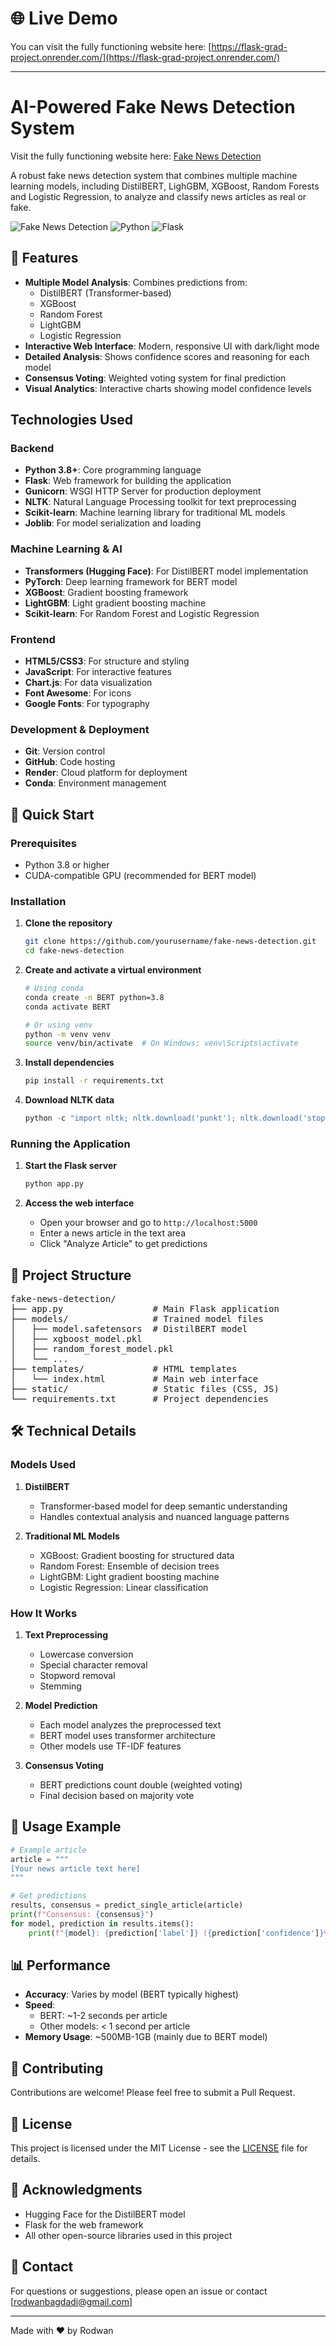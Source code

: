 # 🌐 Live Demo

You can visit the fully functioning website here: [https://flask-grad-project.onrender.com/](https://flask-grad-project.onrender.com/)

---

# AI-Powered Fake News Detection System

Visit the fully functioning website here: [Fake News Detection](https://flask-grad-project.onrender.com/)

A robust fake news detection system that combines multiple machine learning models, including DistilBERT, LighGBM, XGBoost, Random Forests and Logistic Regression, to analyze and classify news articles as real or fake.

![Fake News Detection](https://img.shields.io/badge/Fake%20News%20Detection-AI%20Powered-blue)
![Python](https://img.shields.io/badge/Python-3.8%2B-green)
![Flask](https://img.shields.io/badge/Flask-2.0%2B-lightgrey)

## 🌟 Features

- **Multiple Model Analysis**: Combines predictions from:
  - DistilBERT (Transformer-based)
  - XGBoost
  - Random Forest
  - LightGBM
  - Logistic Regression
- **Interactive Web Interface**: Modern, responsive UI with dark/light mode
- **Detailed Analysis**: Shows confidence scores and reasoning for each model
- **Consensus Voting**: Weighted voting system for final prediction
- **Visual Analytics**: Interactive charts showing model confidence levels

## Technologies Used

### Backend
- **Python 3.8+**: Core programming language
- **Flask**: Web framework for building the application
- **Gunicorn**: WSGI HTTP Server for production deployment
- **NLTK**: Natural Language Processing toolkit for text preprocessing
- **Scikit-learn**: Machine learning library for traditional ML models
- **Joblib**: For model serialization and loading

### Machine Learning & AI
- **Transformers (Hugging Face)**: For DistilBERT model implementation
- **PyTorch**: Deep learning framework for BERT model
- **XGBoost**: Gradient boosting framework
- **LightGBM**: Light gradient boosting machine
- **Scikit-learn**: For Random Forest and Logistic Regression

### Frontend
- **HTML5/CSS3**: For structure and styling
- **JavaScript**: For interactive features
- **Chart.js**: For data visualization
- **Font Awesome**: For icons
- **Google Fonts**: For typography

### Development & Deployment
- **Git**: Version control
- **GitHub**: Code hosting
- **Render**: Cloud platform for deployment
- **Conda**: Environment management

## 🚀 Quick Start

### Prerequisites

- Python 3.8 or higher
- CUDA-compatible GPU (recommended for BERT model)

### Installation

1. **Clone the repository**
   ```bash
   git clone https://github.com/yourusername/fake-news-detection.git
   cd fake-news-detection
   ```

2. **Create and activate a virtual environment**
   ```bash
   # Using conda
   conda create -n BERT python=3.8
   conda activate BERT

   # Or using venv
   python -m venv venv
   source venv/bin/activate  # On Windows: venv\Scripts\activate
   ```

3. **Install dependencies**
   ```bash
   pip install -r requirements.txt
   ```

4. **Download NLTK data**
   ```python
   python -c "import nltk; nltk.download('punkt'); nltk.download('stopwords')"
   ```

### Running the Application

1. **Start the Flask server**
   ```bash
   python app.py
   ```

2. **Access the web interface**
   - Open your browser and go to `http://localhost:5000`
   - Enter a news article in the text area
   - Click "Analyze Article" to get predictions

## 📁 Project Structure
<pre>
fake-news-detection/
├── app.py                 # Main Flask application
├── models/                # Trained model files
│   ├── model.safetensors  # DistilBERT model
│   ├── xgboost_model.pkl
│   ├── random_forest_model.pkl
│   └── ...
├── templates/             # HTML templates
│   └── index.html         # Main web interface
├── static/                # Static files (CSS, JS)
└── requirements.txt       # Project dependencies
</pre>

## 🛠️ Technical Details

### Models Used

1. **DistilBERT**
   - Transformer-based model for deep semantic understanding
   - Handles contextual analysis and nuanced language patterns

2. **Traditional ML Models**
   - XGBoost: Gradient boosting for structured data
   - Random Forest: Ensemble of decision trees
   - LightGBM: Light gradient boosting machine
   - Logistic Regression: Linear classification

### How It Works

1. **Text Preprocessing**
   - Lowercase conversion
   - Special character removal
   - Stopword removal
   - Stemming

2. **Model Prediction**
   - Each model analyzes the preprocessed text
   - BERT model uses transformer architecture
   - Other models use TF-IDF features

3. **Consensus Voting**
   - BERT predictions count double (weighted voting)
   - Final decision based on majority vote

## 🎯 Usage Example

```python
# Example article
article = """
[Your news article text here]
"""

# Get predictions
results, consensus = predict_single_article(article)
print(f"Consensus: {consensus}")
for model, prediction in results.items():
    print(f"{model}: {prediction['label']} ({prediction['confidence']}%)")
```

## 📊 Performance

- **Accuracy**: Varies by model (BERT typically highest)
- **Speed**: 
  - BERT: ~1-2 seconds per article
  - Other models: < 1 second per article
- **Memory Usage**: ~500MB-1GB (mainly due to BERT model)

## 🤝 Contributing

Contributions are welcome! Please feel free to submit a Pull Request.

## 📝 License

This project is licensed under the MIT License - see the [LICENSE](LICENSE) file for details.

## 🙏 Acknowledgments

- Hugging Face for the DistilBERT model
- Flask for the web framework
- All other open-source libraries used in this project

## 📧 Contact

For questions or suggestions, please open an issue or contact [rodwanbagdadi@gmail.com]

---
Made with ❤️ by Rodwan
